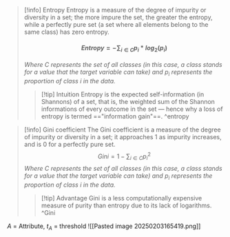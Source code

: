 
> [!info] Entropy
> Entropy is a measure of the degree of impurity or diversity in a set; the more impure the set, the greater the entropy, while a perfectly pure set (a set where all elements belong to the same class) has zero entropy.
> #### $$Entropy = -\sum_{i\in C}p_i*log_2(p_i)$$
> *Where $C$ represents the set of all classes (in this case, a class stands for a value that the target variable can take) and $p_i$ represents the proportion of class $i$ in the data.*
> 
> >[!tip] Intuition
> >Entropy is the expected self-information (in Shannons) of a set, that is, the weighted sum of the Shannon informations of every outcome in the set — hence why a loss of entropy is termed =="information gain"==. ^entropy

>[!info] Gini coefficient
>The Gini coefficient is a measure of the degree of impurity or diversity in a set; it approaches 1 as impurity increases, and is 0 for a perfectly pure set.
>$$Gini = 1- \sum_{i\in C} {p_i}^2$$
>*Where $C$ represents the set of all classes (in this case, a class stands for a value that the target variable can take) and $p_i$ represents the proportion of class $i$ in the data.*
>
>>[!tip] Advantage
>> Gini is a less computationally expensive measure of purity than entropy due to its lack of logarithms. ^Gini

$A$ = Attribute, $t_A$ = threshold
![[Pasted image 20250203165419.png]]